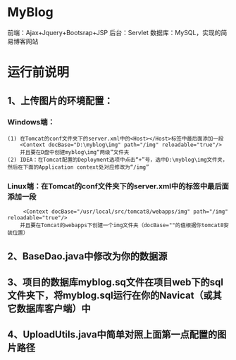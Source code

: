 # MyBlog
前端：Ajax+Jquery+Bootsrap+JSP 后台：Servlet 数据库：MySQL，实现的简易博客网站

# 运行前说明
## 1、上传图片的环境配置：
### Windows端：
    (1) 在Tomcat的conf文件夹下的server.xml中的<Host></Host>标签中最后面添加一段 
        <Context docBase="D:\myblog\img" path="/img" reloadable="true"/>
        并且要在D盘中创建myblog\img“两级”文件夹
    (2) IDEA：在Tomcat配置的Deployment选项中点击“+”号，选中D:\myblog\img文件夹，然后在下面的Application context处对应修改为“/img”
    
### Linux端：在Tomcat的conf文件夹下的server.xml中的<Host></Host>标签中最后面添加一段 
         <Context docBase="/usr/local/src/tomcat8/webapps/img" path="/img" reloadable="true"/>
        并且要在Tomcat的webapps下创建一个img文件夹（docBase=""的值根据你tomcat8安装位置）
## 2、BaseDao.java中修改为你的数据源
## 3、项目的数据库myblog.sq文件在项目web下的sql文件夹下，将myblog.sql运行在你的Navicat（或其它数据库客户端）中

## 4、UploadUtils.java中简单对照上面第一点配置的图片路径
